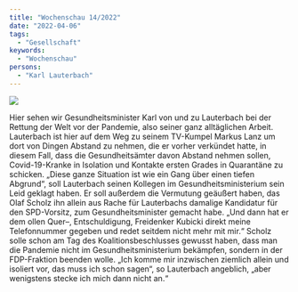 ```yaml
---
title: "Wochenschau 14/2022"
date: "2022-04-06"
tags:
  - "Gesellschaft"
keywords:
  - "Wochenschau"
persons:
  - "Karl Lauterbach"
---
```


![](/img/wochenschau-2022-14.jpg)

Hier sehen wir Gesundheitsminister Karl von und zu Lauterbach bei der Rettung der Welt vor der Pandemie, also seiner ganz alltäglichen Arbeit. Lauterbach ist hier auf dem Weg zu seinem TV-Kumpel Markus Lanz um dort von Dingen Abstand zu nehmen, die er vorher verkündet hatte, in diesem Fall, dass die Gesundheitsämter davon Abstand nehmen sollen, Covid-19-Kranke in Isolation und Kontakte ersten Grades in Quarantäne zu schicken. „Diese ganze Situation ist wie ein Gang über einen tiefen Abgrund“, soll Lauterbach seinen Kollegen im Gesundheitsministerium sein Leid geklagt haben. Er soll außerdem die Vermutung geäußert haben, das Olaf Scholz ihn allein aus Rache für Lauterbachs damalige Kandidatur für den SPD-Vorsitz, zum Gesundheitsminister gemacht habe. „Und dann hat er dem ollen Quer–, Entschuldigung, Freidenker Kubicki direkt meine Telefonnummer gegeben und redet seitdem nicht mehr mit mir.“ Scholz solle schon am Tag des Koalitionsbeschlusses gewusst haben, dass man die Pandemie nicht im Gesundheitsministerium bekämpfen, sondern in der FDP-Fraktion beenden wolle. „Ich komme mir inzwischen ziemlich allein und isoliert vor, das muss ich schon sagen“, so Lauterbach angeblich, „aber wenigstens stecke ich mich dann nicht an.“
